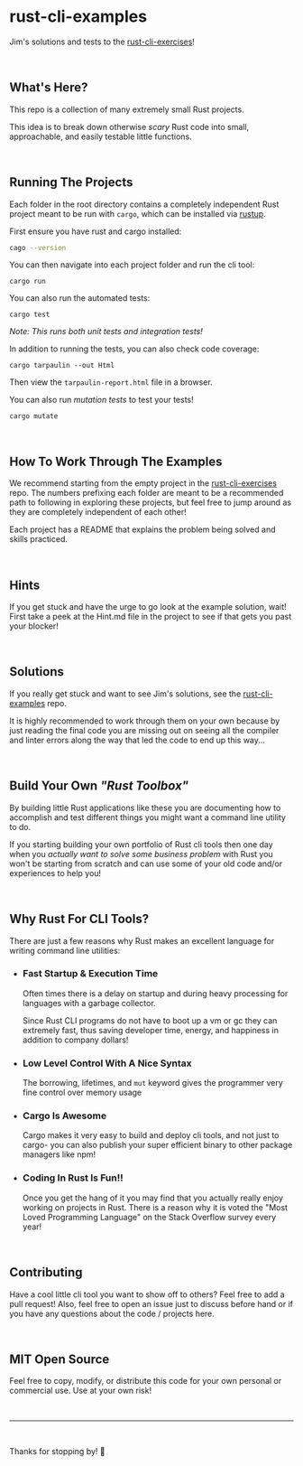 # rust-cli-examples
Jim's solutions and tests to the [rust-cli-exercises](https://github.com/JimLynchCodes/rust-cli-exercises)!

<br/>

## What's Here?

This repo is a collection of many extremely small Rust projects.

This idea is to break down otherwise _scary_ Rust code into small, approachable, and easily testable little functions.

<br/>

## Running The Projects
Each folder in the root directory contains a completely independent Rust project meant to be run with `cargo`, which can be installed via [rustup](https://rustup.rs/).

First ensure you have rust and cargo installed:
```bash
cago --version
```

You can then navigate into each project folder and run the cli tool:
```
cargo run
```

You can also run the automated tests:
```
cargo test
```

_Note: This runs both unit tests and integration tests!_

In addition to running the tests, you can also check code coverage:
```
cargo tarpaulin --out Html
```

Then view the `tarpaulin-report.html` file in a browser.

You can also run _mutation tests_ to test your tests!
```
cargo mutate
```

<br/>

## How To Work Through The Examples
We recommend starting from the empty project in the [rust-cli-exercises](https://github.com/JimLynchCodes/rust-cli-exercises/tree/main) repo. The numbers prefixing each folder are meant to be a recommended path to following in exploring these projects, but feel free to jump around as they are completely independent of each other!

Each project has a README that explains the problem being solved and skills practiced.

<br/>

## Hints
If you get stuck and have the urge to go look at the example solution, wait! First take a peek at the Hint.md file in the project to see if that gets you past your blocker!

<br/>

## Solutions
If you really get stuck and want to see Jim's solutions, see the [rust-cli-examples](https://github.com/JimLynchCodes/rust-cli-examples) repo.

It is highly recommended to work through them on your own because by just reading the final code you are missing out on seeing all the compiler and linter errors along the way that led the code to end up this way...

<br/>

## Build Your Own _"Rust Toolbox"_
By building little Rust applications like these you are documenting how to accomplish and test different things you might want a command line utility to do.

If you starting building your own portfolio of Rust cli tools then one day when you _actually want to solve some business problem_ with Rust you won't be starting from scratch and can use some of your old code and/or experiences to help you!

<br/>

## Why Rust For CLI Tools?

There are just a few reasons why Rust makes an excellent language for writing command line utilities:

- ### Fast Startup & Execution Time
    Often times there is a delay on startup and during heavy processing for languages with a garbage collector.
    
    Since Rust CLI programs do not have to boot up a vm or gc they can extremely fast, thus saving developer time, energy, and happiness in addition to company dollars!

- ### Low Level Control With A Nice Syntax
    
    The borrowing, lifetimes, and `mut` keyword gives the programmer very fine control over memory usage  

- ### Cargo Is Awesome

    Cargo makes it very easy to build and deploy cli tools, and not just to cargo- you can also publish your super efficient binary to other package managers like npm!

- ### Coding In Rust Is Fun!!
    
    Once you get the hang of it you may find that you actually really enjoy working on projects in Rust. There is a reason why it is voted the "Most Loved Programming Language" on the Stack Overflow survey every year! 

<br/>

## Contributing

Have a cool little cli tool you want to show off to others? Feel free to add a pull request! Also, feel free to open an issue just to discuss before hand or if you have any questions about the code / projects here. 

<br/>

## MIT Open Source

Feel free to copy, modify, or distribute this code for your own personal or commercial use. Use at your own risk!

<br/>

---

<br/>

Thanks for stopping by! 🦀
